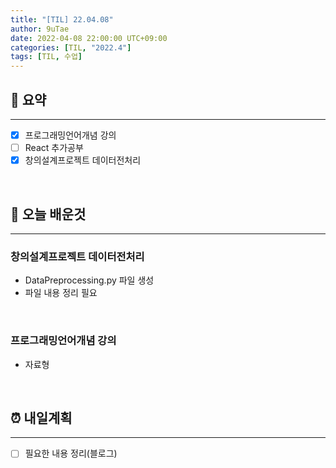 ```yaml
---
title: "[TIL] 22.04.08"
author: 9uTae
date: 2022-04-08 22:00:00 UTC+09:00
categories: [TIL, "2022.4"]
tags: [TIL, 수업]
---
```


## 🏁 요약

---

- [x] 프로그래밍언어개념 강의
- [ ] React 추가공부
- [x] 창의설계프로젝트 데이터전처리

<br>

## 📑 오늘 배운것

---

### 창의설계프로젝트 데이터전처리

- DataPreprocessing.py 파일 생성
- 파일 내용 정리 필요

<br>

### 프로그래밍언어개념 강의

- 자료형

<br>

## ⏰ 내일계획

---

- [ ] 필요한 내용 정리(블로그)

<br>
